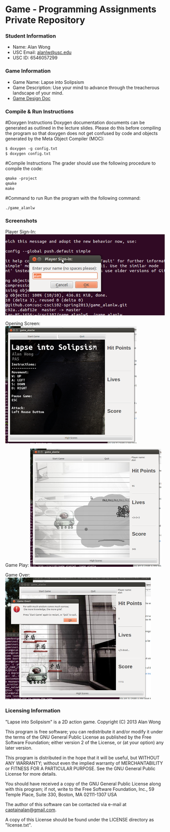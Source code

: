# Game - Programming Assignments Private Repository
### Student Information
  + Name: Alan Wong
  + USC Email: alanlw@usc.edu
  + USC ID: 6546057299

### Game Information
  + Game Name: Lapse into Solipsism
  + Game Description: Use your mind to advance through the treacherous 
landscape of your mind.
  + [Game Design Doc](GameDesignDoc.md)

### Compile & Run Instructions

#Doxygen Instructions
Doxygen documentation documents can be generated as outlined in the lecture slides.
Please do this before compiling the program so that doxygen does not get confused by code and objects generated by the Meta Object Compiler (MOC):

```shell
$ doxygen -g config.txt
$ doxygen config.txt
```

#Compile Instructions
The grader should use the following procedure to compile the code:
```shell
qmake -project
qmake
make
```
#Command to run
Run the program with the following command:
```shell
./game_alanlw
```


### Screenshots

Player Sign-In:
![Player Sign In](/screenshots/name_entry.png)

Opening Screen:
![Opening Screen](/screenshots/opening_screen.png)

Game Play:
![Game Play](/screenshots/game_play.png)

Game Over:
![Game Over](/screenshots/game_over.png)


### Licensing Information

"Lapse into Solipsism" is a 2D action game.
Copyright (C) 2013 Alan Wong

This program is free software; you can redistribute it and/or modify it under the terms of the GNU General Public License as published by the Free Software Foundation; either version 2 of the License, or (at your option) any later version.

This program is distributed in the hope that it will be useful, but WITHOUT ANY WARRANTY; without even the implied warranty of MERCHANTABILITY or FITNESS FOR A PARTICULAR PURPOSE. See the GNU General Public License for more details.

You should have received a copy of the GNU General Public License along with this program; if not, write to the Free Software Foundation, Inc., 59 Temple Place, Suite 330, Boston, MA 02111-1307 USA

The author of this software can be contacted via e-mail at captainalan@gmail.com.

A copy of this License should be found under the LICENSE directory as "license.txt".

